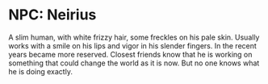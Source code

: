 # NPC: Neirius

A slim human, with white frizzy hair, some freckles on his pale skin.
Usually works with a smile on his lips and vigor in his slender
fingers. In the recent years became more reserved. Closest friends
know that he is working on something that could change the world as it
is now. But no one knows what he is doing exactly.

